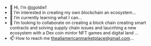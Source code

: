 - 👋 Hi, I’m @jgoldie1
- 👀 I’m interested in creating my own blockchain an ecosystem...
- 🌱 I’m currently learning what I can...
- 💞️ I’m looking to collaborate on creating a block chain creating smart contracts and solving supply chain issues and laucnhing a new ecosystem with a Dex coin mintor NFT games and digital land ...
- 📫 How to reach me theallamericanmarketplace@gmail.com...

<!---
jgoldie1/jgoldie1 is a ✨ special ✨ repository because its `README.md` (this file) appears on your GitHub profile.
You can click the Preview link to take a look at your changes.
--->
